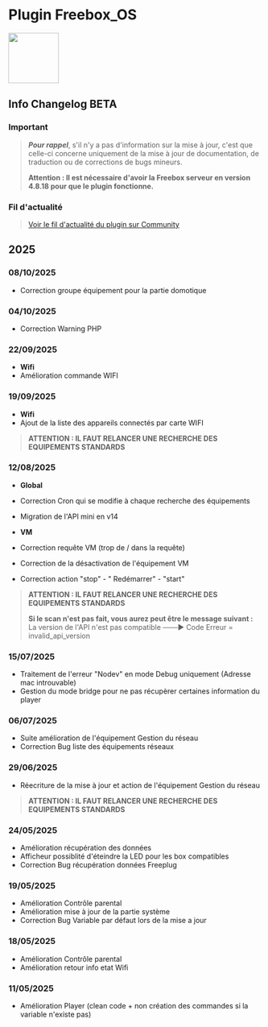 # Plugin Freebox_OS

<img src="{{site.baseurl}}/plugin-freebox_os/{{site.img}}/Freebox_OS_icon.png" class="pluginLogo" width="100" />

## Info Changelog BETA

### Important

> **_Pour rappel_**, s'il n'y a pas d'information sur la mise à jour, c'est que celle-ci concerne uniquement de la mise à jour de documentation, de traduction ou de corrections de bugs mineurs.
>
> **Attention : Il est nécessaire d'avoir la Freebox serveur en version 4.8.18 pour que le plugin fonctionne.**

### Fil d'actualité

> [Voir le fil d'actualité du plugin sur Community](https://community.jeedom.com/t/info-plugin-freebox-mise-a-jour-des-composants-de-la-delta-tiles-systeme/30673)

## 2025

### 08/10/2025

- Correction groupe équipement pour la partie domotique

### 04/10/2025

- Correction Warning PHP

### 22/09/2025

- **Wifi**
- Amélioration commande WIFI

### 19/09/2025

- **Wifi**
- Ajout de la liste des appareils connectés par carte WIFI

> **ATTENTION : IL FAUT RELANCER UNE RECHERCHE DES EQUIPEMENTS STANDARDS**

### 12/08/2025

- **Global**
- Correction Cron qui se modifie à chaque recherche des équipements
- Migration de l'API mini en v14

- **VM**
- Correction requête VM (trop de / dans la requête)
- Correction de la désactivation de l'équipement VM
- Correction action "stop" - " Redémarrer" - "start"

> **ATTENTION : IL FAUT RELANCER UNE RECHERCHE DES EQUIPEMENTS STANDARDS**
>
> **Si le scan n'est pas fait, vous aurez peut être le message suivant :** La version de l'API n'est pas compatible ───▶︎ Code Erreur = invalid_api_version

### 15/07/2025

- Traitement de l'erreur "Nodev" en mode Debug uniquement (Adresse mac introuvable)
- Gestion du mode bridge pour ne pas récupèrer certaines information du player

### 06/07/2025

- Suite amélioration de l'équipement Gestion du réseau
- Correction Bug liste des équipements réseaux 


### 29/06/2025

- Réecriture de la mise à jour et action de l'équipement Gestion du réseau

> **ATTENTION : IL FAUT RELANCER UNE RECHERCHE DES EQUIPEMENTS STANDARDS**

### 24/05/2025

- Amélioration récupération des données
- Afficheur possiblité d'éteindre la LED pour les box compatibles
- Correction Bug récupération données Freeplug

### 19/05/2025

- Amélioration Contrôle parental
- Amélioration mise à jour de la partie système
- Correction Bug Variable par défaut lors de la mise a jour

### 18/05/2025

- Amélioration Contrôle parental
- Amélioration retour info etat Wifi

### 11/05/2025

- Amélioration Player (clean code + non création des commandes si la variable n'existe pas)